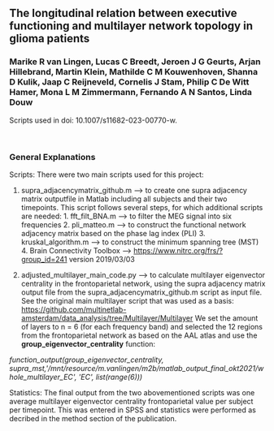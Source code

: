 ## The longitudinal relation between executive functioning and multilayer network topology in glioma patients
### Marike R van Lingen, Lucas C Breedt, Jeroen J G Geurts, Arjan Hillebrand, Martin Klein, Mathilde C M Kouwenhoven, Shanna D Kulik, Jaap C Reijneveld, Cornelis J Stam, Philip C De Witt Hamer, Mona L M Zimmermann, Fernando A N Santos, Linda Douw

Scripts used in doi: 10.1007/s11682-023-00770-w.

<br>

### General Explanations


Scripts: 
	There were two main scripts used for this project:
  
  1. supra_adjacencymatrix_github.m --> to create one supra adjacency matrix outputfile in Matlab including all subjects and their two timepoints. 
  This script follows several steps, for which additional scripts are needed:
    1. fft_filt_BNA.m      --> to filter the MEG signal into six frequencies 
    2. pli_matteo.m        --> to construct the functional network adjacency matrix based on the phase lag index (PLI)
    3. kruskal_algorithm.m --> to construct the minimum spanning tree (MST)
    4. Brain Connectivity Toolbox --> https://www.nitrc.org/frs/?group_id=241 version 2019/03/03
    
  
  2. adjusted_multilayer_main_code.py --> to calculate multilayer eigenvector centrality in the frontoparietal network, using the supra adjacency matrix output file   	from the supra_adjacencymatrix_github.m script as input file. 
  See the original main multilayer script that was used as a basis: https://github.com/multinetlab-amsterdam/data_analysis/tree/Multilayer/Multilayer
  We set the amount of layers to n = 6 (for each frequency band) and selected the 12 regions from the frontoparietal network as based on the AAL atlas and use the **group_eigenvector_centrality** function:
  
 _function_output(group_eigenvector_centrality, supra_mst,'/mnt/resource/m.vanlingen/m2b/matlab_output_final_okt2021/whole_multilayer_EC', 'EC', list(range(6)))_
   
Statistics:
  The final output from the two abovementioned scripts was one average multilayer eigenvector centrality frontoparietal value per subject per timepoint.
  This was entered in SPSS and statistics were performed as decribed in the method section of the publication. 


</br>

